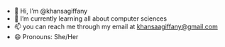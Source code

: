 - 👋 Hi, I’m @khansagiffany
- 🌱 I’m currently learning all about computer sciences
- 📫 you can reach me through my email at khansaagiffany@gmail.com
- 😄 Pronouns: She/Her

<!---
khansagiffany/khansagiffany is a ✨ special ✨ repository because its `README.md` (this file) appears on your GitHub profile.
You can click the Preview link to take a look at your changes.
--->
